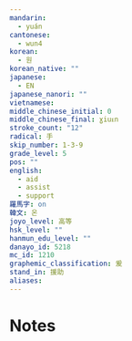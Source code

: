 ```yaml
---
mandarin:
  - yuán
cantonese:
  - wun4
korean:
  - 원
korean_native: ""
japanese:
  - EN
japanese_nanori: ""
vietnamese:
middle_chinese_initial: 0
middle_chinese_final: ɣiuᴇn
stroke_count: "12"
radical: 手
skip_number: 1-3-9
grade_level: 5
pos: ""
english:
  - aid
  - assist
  - support
羅馬字: on
韓文: 온
joyo_level: 高等
hsk_level: ""
hanmun_edu_level: ""
danayo_id: 5218
mc_id: 1210
graphemic_classification: 爰
stand_in: 援助
aliases:
---
```


# Notes
